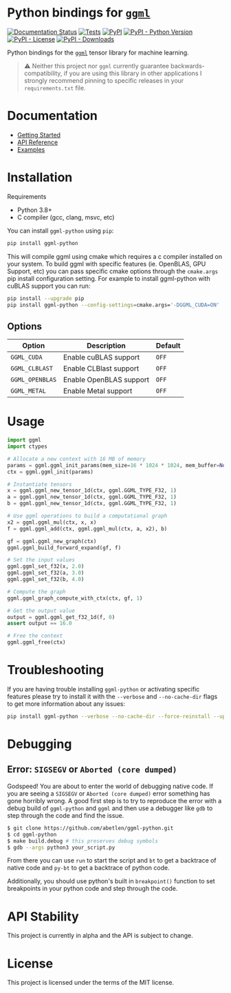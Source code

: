 # Python bindings for [`ggml`](https://github.com/ggerganov/ggml)

[![Documentation Status](https://readthedocs.org/projects/ggml-python/badge/?version=latest)](https://ggml-python.readthedocs.io/en/latest/?badge=latest)
[![Tests](https://github.com/abetlen/ggml-python/actions/workflows/test.yaml/badge.svg)](https://github.com/abetlen/ggml-python/actions/workflows/test.yaml)
[![PyPI](https://img.shields.io/pypi/v/ggml-python)](https://pypi.org/project/ggml-python/)
[![PyPI - Python Version](https://img.shields.io/pypi/pyversions/ggml-python)](https://pypi.org/project/ggml-python/)
[![PyPI - License](https://img.shields.io/pypi/l/ggml-python)](https://pypi.org/project/ggml-python/)
[![PyPI - Downloads](https://img.shields.io/pypi/dm/ggml-python)](https://pypi.org/project/ggml-python/)


Python bindings for the [`ggml`](https://github.com/ggerganov/ggml) tensor library for machine learning.

> ⚠️ Neither this project nor `ggml` currently guarantee backwards-compatibility, if you are using this library in other applications I strongly recommend pinning to specific releases in your `requirements.txt` file.

# Documentation

- [Getting Started](https://ggml-python.readthedocs.io/en/latest/)
- [API Reference](https://ggml-python.readthedocs.io/en/latest/api-reference/)
- [Examples](https://github.com/abetlen/ggml-python/tree/main/examples)

# Installation


Requirements
- Python 3.8+
- C compiler (gcc, clang, msvc, etc)

You can install `ggml-python` using `pip`:

```bash
pip install ggml-python
```

This will compile ggml using cmake which requires a c compiler installed on your system.
To build ggml with specific features (ie. OpenBLAS, GPU Support, etc) you can pass specific cmake options through the `cmake.args` pip install configuration setting. For example to install ggml-python with cuBLAS support you can run:

```bash
pip install --upgrade pip
pip install ggml-python --config-settings=cmake.args='-DGGML_CUDA=ON'
```

## Options

| Option | Description | Default |
| --- | --- | --- |
| `GGML_CUDA` | Enable cuBLAS support | `OFF` |
| `GGML_CLBLAST` | Enable CLBlast support | `OFF` |
| `GGML_OPENBLAS` | Enable OpenBLAS support | `OFF` |
| `GGML_METAL` | Enable Metal support | `OFF` |

# Usage

```python
import ggml
import ctypes

# Allocate a new context with 16 MB of memory
params = ggml.ggml_init_params(mem_size=16 * 1024 * 1024, mem_buffer=None)
ctx = ggml.ggml_init(params)

# Instantiate tensors
x = ggml.ggml_new_tensor_1d(ctx, ggml.GGML_TYPE_F32, 1)
a = ggml.ggml_new_tensor_1d(ctx, ggml.GGML_TYPE_F32, 1)
b = ggml.ggml_new_tensor_1d(ctx, ggml.GGML_TYPE_F32, 1)

# Use ggml operations to build a computational graph
x2 = ggml.ggml_mul(ctx, x, x)
f = ggml.ggml_add(ctx, ggml.ggml_mul(ctx, a, x2), b)

gf = ggml.ggml_new_graph(ctx)
ggml.ggml_build_forward_expand(gf, f)

# Set the input values
ggml.ggml_set_f32(x, 2.0)
ggml.ggml_set_f32(a, 3.0)
ggml.ggml_set_f32(b, 4.0)

# Compute the graph
ggml.ggml_graph_compute_with_ctx(ctx, gf, 1)

# Get the output value
output = ggml.ggml_get_f32_1d(f, 0)
assert output == 16.0

# Free the context
ggml.ggml_free(ctx)
```

# Troubleshooting

If you are having trouble installing `ggml-python` or activating specific features please try to install it with the `--verbose` and `--no-cache-dir` flags to get more information about any issues:

```bash
pip install ggml-python --verbose --no-cache-dir --force-reinstall --upgrade
```

# Debugging

## Error: `SIGSEGV` or `Aborted (core dumped)`

Godspeed! You are about to enter the world of debugging native code.
If you are seeing a `SIGSEGV` or `Aborted (core dumped)` error something has gone horribly wrong.
A good first step is to try to reproduce the error with a debug build of `ggml-python` and `ggml` and then use a debugger like `gdb` to step through the code and find the issue.


```bash
$ git clone https://github.com/abetlen/ggml-python.git
$ cd ggml-python
$ make build.debug # this preserves debug symbols
$ gdb --args python3 your_script.py
```

From there you can use `run` to start the script and `bt` to get a backtrace of native code and `py-bt` to get a backtrace of python code.

Additionally, you should use python's built in `breakpoint()` function to set breakpoints in your python code and step through the code.

# API Stability

This project is currently in alpha and the API is subject to change.

# License

This project is licensed under the terms of the MIT license.
